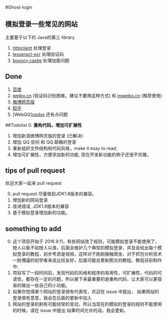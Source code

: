 #Ghost-login

## 模拟登录一些常见的网站

主要基于以下的 Java的第三 library 
1. [httpclient](http://hc.apache.org/downloads.cgi) 处理登录
2. [tesseract-ocr](https://github.com/tesseract-ocr) 处理验证码
3. [bouncy castle](http://www.bouncycastle.org/) 处理加密问题

## Done
1. [百度](https://www.baidu.com)
2. [weibo.cn](http://weibo.cn) (验证码识别困难，建议不要用这种方式) 和 [mweibo.cn](http://m.weibo.cn) (推荐使用)
3. [微博网页版](http://weibo.com)
4. [知乎](http://zhihu.com)
5. [WebQQ][opdss](http://ui.ptlogin2.qq.com/cgi-bin/login?appid=46000101&style=8&lang=&low_login=1&hide_title_bar=1&hide_close_icon=1&daid=6&hln_css=http://mat1.gtimg.com/www/mb/images/logo244x100.png&s_url=http%3A%2F%2Fw.t.qq.com%2Ftouch) 还有点问题

##Todolist
0. **重构代码，增加可扩展性**
1. 增加新浪微博网页版的登录 (已解决)
2. 增加 QQ 空间 和 QQ 邮箱的登录
3. 重新组织文件结构和代码风格，make it esay to read;
4. 增加可扩展性，方便添加新的功能, 现在开发新功能的例子还很不优雅。

## tips of pull request 

欢迎大家一起来 pull request 

0. pull request 尽量做到JDK1.8版本的兼容。
1. 增加新的网站登录
2. 改进错误, JDK1.8版本的兼容
3. 基于模拟登录增加新的功能。

## something to add

0. 这个项目开始于 2016.9.11，有些网站改了规则，可能模拟登录不能使用了，授人以鱼不如授人以渔，后面会维护几个典型的模拟登录，并且会给出每个模拟登录的教程，初步考虑是视频，这样对于刚刚接触爬虫，对于抓包分析技术一脸懵逼的初学者来说比较友好，后面可能会更新图文的教程。教程目前制作中;
1. 项目写了一段时间后，发现代码的风格和程序的易用性，可扩展性，代码的可读性，都存在一定的问题，所以接下来最重要的是重构代码，让大家可以更容易的做出一些自己的小功能。
2. 如果你觉得某个网站的登录很有代表性，欢迎在 issue 中提出，
如果网站的登录很有意思，我会在后面的更新中加入
3. 网站的登录机制有可能经常的变动，所以当现在的模拟的登录的规则不能使用的时候，请在 issue 中提出
如果时间允许的话，我会更新。